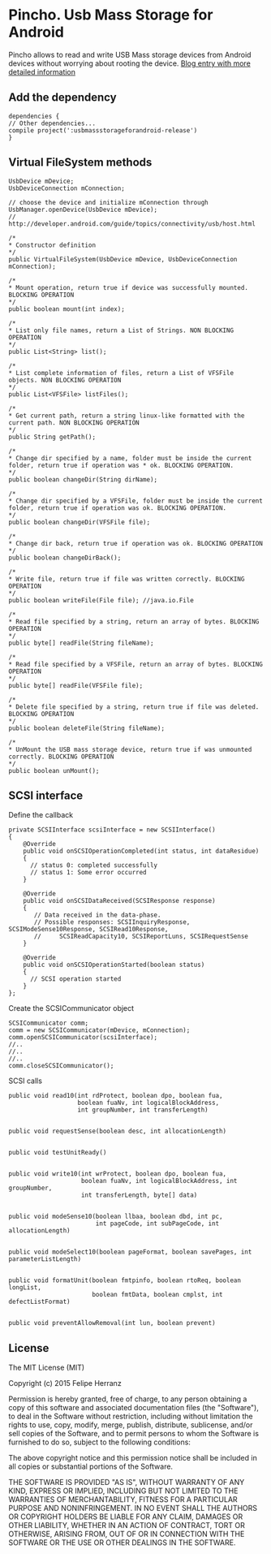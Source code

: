 Pincho. Usb Mass Storage for Android
============================
Pincho allows to read and write USB Mass storage devices from Android devices without worrying about rooting the device.
[Blog entry with more detailed information](http://felhr85.net/2015/07/30/pincho-a-usb-mass-storage-for-android-implementation-without-root-v0-1/)

Add the dependency
--------------------------------------
~~~
dependencies {
// Other dependencies...
compile project(':usbmassstorageforandroid-release')
}
~~~

Virtual FileSystem methods
--------------------------------------
~~~
UsbDevice mDevice;
UsbDeviceConnection mConnection;
 
// choose the device and initialize mConnection through UsbManager.openDevice(UsbDevice mDevice);
// http://developer.android.com/guide/topics/connectivity/usb/host.html
 
/*
* Constructor definition
*/
public VirtualFileSystem(UsbDevice mDevice, UsbDeviceConnection mConnection);
 
/*
* Mount operation, return true if device was successfully mounted. BLOCKING OPERATION
*/
public boolean mount(int index);
 
/*
* List only file names, return a List of Strings. NON BLOCKING OPERATION
*/
public List<String> list();
 
/*
* List complete information of files, return a List of VFSFile objects. NON BLOCKING OPERATION
*/
public List<VFSFile> listFiles();
 
/*
* Get current path, return a string linux-like formatted with the current path. NON BLOCKING OPERATION
*/
public String getPath();
 
/*
* Change dir specified by a name, folder must be inside the current folder, return true if operation was * ok. BLOCKING OPERATION.
*/
public boolean changeDir(String dirName);
 
/*
* Change dir specified by a VFSFile, folder must be inside the current folder, return true if operation was ok. BLOCKING OPERATION.
*/
public boolean changeDir(VFSFile file);
 
/*
* Change dir back, return true if operation was ok. BLOCKING OPERATION
*/   
public boolean changeDirBack();
 
/*
* Write file, return true if file was written correctly. BLOCKING OPERATION
*/
public boolean writeFile(File file); //java.io.File 
 
/*
* Read file specified by a string, return an array of bytes. BLOCKING OPERATION
*/
public byte[] readFile(String fileName);
 
/*
* Read file specified by a VFSFile, return an array of bytes. BLOCKING OPERATION
*/
public byte[] readFile(VFSFile file);
 
/*
* Delete file specified by a string, return true if file was deleted. BLOCKING OPERATION
*/
public boolean deleteFile(String fileName);
 
/*
* UnMount the USB mass storage device, return true if was unmounted correctly. BLOCKING OPERATION
*/
public boolean unMount();
~~~

SCSI interface
--------------------------------------

Define the callback
~~~
private SCSIInterface scsiInterface = new SCSIInterface()
{
    @Override
    public void onSCSIOperationCompleted(int status, int dataResidue)
    {
      // status 0: completed successfully
      // status 1: Some error occurred
    }
 
    @Override
    public void onSCSIDataReceived(SCSIResponse response)
    {
       // Data received in the data-phase.
       // Possible responses: SCSIInquiryResponse, SCSIModeSense10Response, SCSIRead10Response,
       //     SCSIReadCapacity10, SCSIReportLuns, SCSIRequestSense
    }
 
    @Override
    public void onSCSIOperationStarted(boolean status)
    {
      // SCSI operation started
    }
};
~~~

Create the SCSICommunicator object
~~~
SCSICommunicator comm;
comm = new SCSICommunicator(mDevice, mConnection);
comm.openSCSICommunicator(scsiInterface);
//..
//..
//..
comm.closeSCSICommunicator();
~~~

SCSI calls
~~~
public void read10(int rdProtect, boolean dpo, boolean fua,
                   boolean fuaNv, int logicalBlockAddress,
                   int groupNumber, int transferLength)
 
 
public void requestSense(boolean desc, int allocationLength)
 
 
public void testUnitReady()
 
 
public void write10(int wrProtect, boolean dpo, boolean fua,
                    boolean fuaNv, int logicalBlockAddress, int groupNumber,
                    int transferLength, byte[] data)
 
 
public void modeSense10(boolean llbaa, boolean dbd, int pc,
                        int pageCode, int subPageCode, int allocationLength)
 
 
public void modeSelect10(boolean pageFormat, boolean savePages, int parameterListLength)
 
 
public void formatUnit(boolean fmtpinfo, boolean rtoReq, boolean longList,
                       boolean fmtData, boolean cmplst, int defectListFormat)
 
 
public void preventAllowRemoval(int lun, boolean prevent)

~~~

License
--------------------------------------
The MIT License (MIT)

Copyright (c) 2015 Felipe Herranz

Permission is hereby granted, free of charge, to any person obtaining a copy
of this software and associated documentation files (the "Software"), to deal
in the Software without restriction, including without limitation the rights
to use, copy, modify, merge, publish, distribute, sublicense, and/or sell
copies of the Software, and to permit persons to whom the Software is
furnished to do so, subject to the following conditions:

The above copyright notice and this permission notice shall be included in all
copies or substantial portions of the Software.

THE SOFTWARE IS PROVIDED "AS IS", WITHOUT WARRANTY OF ANY KIND, EXPRESS OR
IMPLIED, INCLUDING BUT NOT LIMITED TO THE WARRANTIES OF MERCHANTABILITY,
FITNESS FOR A PARTICULAR PURPOSE AND NONINFRINGEMENT. IN NO EVENT SHALL THE
AUTHORS OR COPYRIGHT HOLDERS BE LIABLE FOR ANY CLAIM, DAMAGES OR OTHER
LIABILITY, WHETHER IN AN ACTION OF CONTRACT, TORT OR OTHERWISE, ARISING FROM,
OUT OF OR IN CONNECTION WITH THE SOFTWARE OR THE USE OR OTHER DEALINGS IN THE
SOFTWARE.